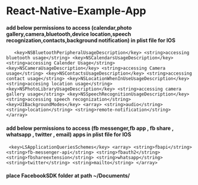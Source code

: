 # React-Native-Example-App


#### add below permissions to access (calendar,photo gallery,camera,bluetooth,device location,speech recognization,contacts,background notification) in plist file for IOS

`    <key>NSBluetoothPeripheralUsageDescription</key>
	<string>accessing bluetooth usage</string>
	<key>NSCalendarsUsageDescription</key>
	<string>accessing Calender Usage</string>
	<key>NSCameraUsageDescription</key>
	<string>accessing Camera usage</string>
	<key>NSContactsUsageDescription</key>
	<string>accessing contact usage</string>
	<key>NSLocationWhenInUseUsageDescription</key>
	<string>accesing location usage</string>
	<key>NSPhotoLibraryUsageDescription</key>
	<string>accessing camera gallery usage</string>
	<key>NSSpeechRecognitionUsageDescription</key>
	<string>accessing speech recognization</string>
	<key>UIBackgroundModes</key>
	<array>
		<string>audio</string>
		<string>location</string>
		<string>remote-notification</string>
	</array> `

#### add below permissions to access (fb messenger,fb app , fb share , whatsapp , twitter , email) apps in plist file for IOS

   ` <key>LSApplicationQueriesSchemes</key>
	<array>
		<string>fbapi</string>
		<string>fb-messenger-api</string>
		<string>fbauth2</string>
		<string>fbshareextension</string>
		<string>whatsapp</string>
		<string>twitter</string>
		<string>mailto</string>
	</array>`
#### place FacebookSDK folder at path ~/Documents/